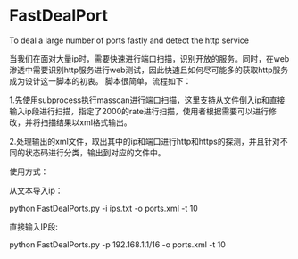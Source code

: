 # FastDealPort
To deal a large number of ports fastly and detect the http service 

当我们在面对大量ip时，需要快速进行端口扫描，识别开放的服务。同时，在web渗透中需要识别http服务进行web测试，因此快速且如何尽可能多的获取http服务成为设计这一脚本的初衷。
脚本很简单，流程如下：

1.先使用subprocess执行masscan进行端口扫描，这里支持从文件倒入ip和直接输入ip段进行扫描，指定了2000的rate进行扫描，使用者根据需要可以进行修改，并将扫描结果以xml格式输出。

2.处理输出的xml文件，取出其中的ip和端口进行http和https的探测，并且针对不同的状态码进行分类，输出到对应的文件中。

使用方式：

从文本导入ip：

python FastDealPorts.py -i ips.txt -o ports.xml -t 10 

直接输入IP段:

python FastDealPorts.py -p 192.168.1.1/16 -o ports.xml -t 10

